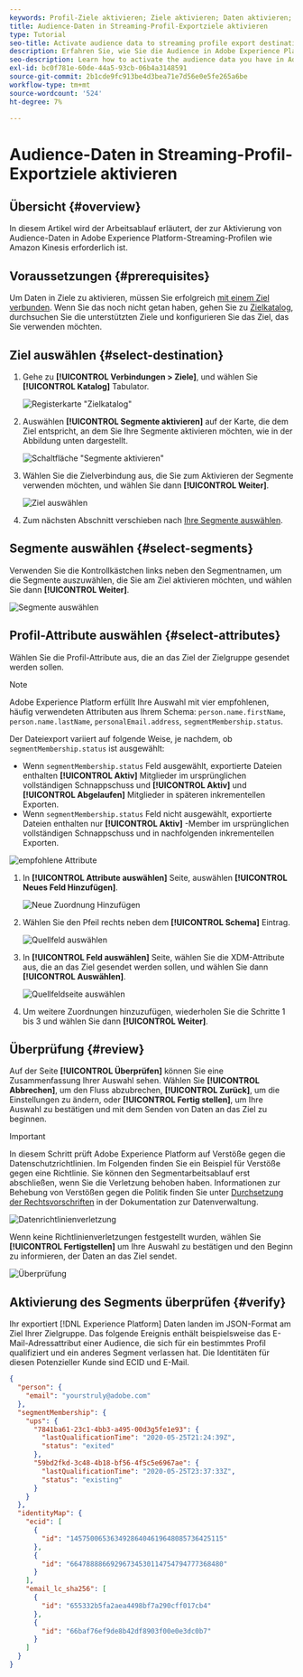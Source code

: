 ```yaml
---
keywords: Profil-Ziele aktivieren; Ziele aktivieren; Daten aktivieren; E-Mail-Marketingziele aktivieren; Cloud-Datenspeicherung-Ziele aktivieren
title: Audience-Daten in Streaming-Profil-Exportziele aktivieren
type: Tutorial
seo-title: Activate audience data to streaming profile export destinations
description: Erfahren Sie, wie Sie die Audience in Adobe Experience Platform aktivieren, indem Sie Segmente an Streaming-Profil-basierte Ziele senden.
seo-description: Learn how to activate the audience data you have in Adobe Experience Platform by sending segments to streaming profile-based destinations.
exl-id: bc0f781e-60de-44a5-93cb-06b4a3148591
source-git-commit: 2b1cde9fc913be4d3bea71e7d56e0e5fe265a6be
workflow-type: tm+mt
source-wordcount: '524'
ht-degree: 7%

---
```


# Audience-Daten in Streaming-Profil-Exportziele aktivieren

## Übersicht {#overview}

In diesem Artikel wird der Arbeitsablauf erläutert, der zur Aktivierung von Audience-Daten in Adobe Experience Platform-Streaming-Profilen wie Amazon Kinesis erforderlich ist.

## Voraussetzungen {#prerequisites}

Um Daten in Ziele zu aktivieren, müssen Sie erfolgreich [mit einem Ziel verbunden](./connect-destination.md). Wenn Sie das noch nicht getan haben, gehen Sie zu [Zielkatalog](../catalog/overview.md), durchsuchen Sie die unterstützten Ziele und konfigurieren Sie das Ziel, das Sie verwenden möchten.

## Ziel auswählen {#select-destination}

1. Gehe zu **[!UICONTROL Verbindungen > Ziele]**, und wählen Sie **[!UICONTROL Katalog]** Tabulator.

   ![Registerkarte &quot;Zielkatalog&quot;](../assets/ui/activate-streaming-profile-destinations/catalog-tab.png)

1. Auswählen **[!UICONTROL Segmente aktivieren]** auf der Karte, die dem Ziel entspricht, an dem Sie Ihre Segmente aktivieren möchten, wie in der Abbildung unten dargestellt.

   ![Schaltfläche &quot;Segmente aktivieren&quot;](../assets/ui/activate-streaming-profile-destinations/activate-segments-button.png)

1. Wählen Sie die Zielverbindung aus, die Sie zum Aktivieren der Segmente verwenden möchten, und wählen Sie dann **[!UICONTROL Weiter]**.

   ![Ziel auswählen](../assets/ui/activate-streaming-profile-destinations/select-destination.png)

1. Zum nächsten Abschnitt verschieben nach [Ihre Segmente auswählen](#select-segments).

## Segmente auswählen {#select-segments}

Verwenden Sie die Kontrollkästchen links neben den Segmentnamen, um die Segmente auszuwählen, die Sie am Ziel aktivieren möchten, und wählen Sie dann **[!UICONTROL Weiter]**.

![Segmente auswählen](../assets/ui/activate-streaming-profile-destinations/select-segments.png)

## Profil-Attribute auswählen {#select-attributes}

Wählen Sie die Profil-Attribute aus, die an das Ziel der Zielgruppe gesendet werden sollen.

>[!NOTE]
>
> Adobe Experience Platform erfüllt Ihre Auswahl mit vier empfohlenen, häufig verwendeten Attributen aus Ihrem Schema: `person.name.firstName`, `person.name.lastName`, `personalEmail.address`, `segmentMembership.status`.

Der Dateiexport variiert auf folgende Weise, je nachdem, ob `segmentMembership.status` ist ausgewählt:
* Wenn `segmentMembership.status` Feld ausgewählt, exportierte Dateien enthalten **[!UICONTROL Aktiv]** Mitglieder im ursprünglichen vollständigen Schnappschuss und **[!UICONTROL Aktiv]** und **[!UICONTROL Abgelaufen]** Mitglieder in späteren inkrementellen Exporten.
* Wenn `segmentMembership.status` Feld nicht ausgewählt, exportierte Dateien enthalten nur **[!UICONTROL Aktiv]** -Member im ursprünglichen vollständigen Schnappschuss und in nachfolgenden inkrementellen Exporten.

![empfohlene Attribute](../assets/ui/activate-streaming-profile-destinations/attributes-default.png)

1. In **[!UICONTROL Attribute auswählen]** Seite, auswählen **[!UICONTROL Neues Feld Hinzufügen]**.

   ![Neue Zuordnung Hinzufügen](../assets/ui/activate-streaming-profile-destinations/add-new-field.png)

1. Wählen Sie den Pfeil rechts neben dem **[!UICONTROL Schema]** Eintrag.

   ![Quellfeld auswählen](../assets/ui/activate-streaming-profile-destinations/select-schema-field.png)

1. In **[!UICONTROL Feld auswählen]** Seite, wählen Sie die XDM-Attribute aus, die an das Ziel gesendet werden sollen, und wählen Sie dann **[!UICONTROL Auswählen]**.

   ![Quellfeldseite auswählen](../assets/ui/activate-streaming-profile-destinations/target-field-page.png)


1. Um weitere Zuordnungen hinzuzufügen, wiederholen Sie die Schritte 1 bis 3 und wählen Sie dann **[!UICONTROL Weiter]**.

## Überprüfung {#review}

Auf der Seite **[!UICONTROL Überprüfen]** können Sie eine Zusammenfassung Ihrer Auswahl sehen. Wählen Sie **[!UICONTROL Abbrechen]**, um den Fluss abzubrechen, **[!UICONTROL Zurück]**, um die Einstellungen zu ändern, oder **[!UICONTROL Fertig stellen]**, um Ihre Auswahl zu bestätigen und mit dem Senden von Daten an das Ziel zu beginnen.

>[!IMPORTANT]
>
>In diesem Schritt prüft Adobe Experience Platform auf Verstöße gegen die Datenschutzrichtlinien. Im Folgenden finden Sie ein Beispiel für Verstöße gegen eine Richtlinie. Sie können den Segmentarbeitsablauf erst abschließen, wenn Sie die Verletzung behoben haben. Informationen zur Behebung von Verstößen gegen die Politik finden Sie unter [Durchsetzung der Rechtsvorschriften](../../rtcdp/privacy/data-governance-overview.md#enforcement) in der Dokumentation zur Datenverwaltung.

![Datenrichtlinienverletzung](../assets/common/data-policy-violation.png)

Wenn keine Richtlinienverletzungen festgestellt wurden, wählen Sie **[!UICONTROL Fertigstellen]** um Ihre Auswahl zu bestätigen und den Beginn zu informieren, der Daten an das Ziel sendet.

![Überprüfung](../assets/ui/activate-streaming-profile-destinations/review.png)

## Aktivierung des Segments überprüfen {#verify}

Ihr exportiert [!DNL Experience Platform] Daten landen im JSON-Format am Ziel Ihrer Zielgruppe. Das folgende Ereignis enthält beispielsweise das E-Mail-Adressattribut einer Audience, die sich für ein bestimmtes Profil qualifiziert und ein anderes Segment verlassen hat. Die Identitäten für diesen Potenzieller Kunde sind ECID und E-Mail.

```json
{
  "person": {
    "email": "yourstruly@adobe.com"
  },
  "segmentMembership": {
    "ups": {
      "7841ba61-23c1-4bb3-a495-00d3g5fe1e93": {
        "lastQualificationTime": "2020-05-25T21:24:39Z",
        "status": "exited"
      },
      "59bd2fkd-3c48-4b18-bf56-4f5c5e6967ae": {
        "lastQualificationTime": "2020-05-25T23:37:33Z",
        "status": "existing"
      }
    }
  },
  "identityMap": {
    "ecid": [
      {
        "id": "14575006536349286404619648085736425115"
      },
      {
        "id": "66478888669296734530114754794777368480"
      }
    ],
    "email_lc_sha256": [
      {
        "id": "655332b5fa2aea4498bf7a290cff017cb4"
      },
      {
        "id": "66baf76ef9de8b42df8903f00e0e3dc0b7"
      }
    ]
  }
}
```
